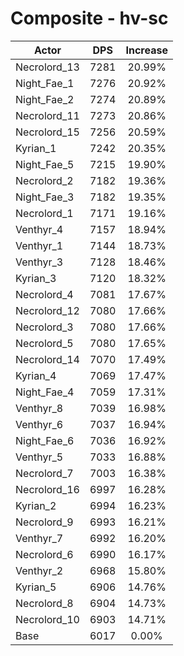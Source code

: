 # Composite - hv-sc
| Actor | DPS | Increase |
|---|:---:|:---:|
|Necrolord_13|7281|20.99%|
|Night_Fae_1|7276|20.92%|
|Night_Fae_2|7274|20.89%|
|Necrolord_11|7273|20.86%|
|Necrolord_15|7256|20.59%|
|Kyrian_1|7242|20.35%|
|Night_Fae_5|7215|19.90%|
|Necrolord_2|7182|19.36%|
|Night_Fae_3|7182|19.35%|
|Necrolord_1|7171|19.16%|
|Venthyr_4|7157|18.94%|
|Venthyr_1|7144|18.73%|
|Venthyr_3|7128|18.46%|
|Kyrian_3|7120|18.32%|
|Necrolord_4|7081|17.67%|
|Necrolord_12|7080|17.66%|
|Necrolord_3|7080|17.66%|
|Necrolord_5|7080|17.65%|
|Necrolord_14|7070|17.49%|
|Kyrian_4|7069|17.47%|
|Night_Fae_4|7059|17.31%|
|Venthyr_8|7039|16.98%|
|Venthyr_6|7037|16.94%|
|Night_Fae_6|7036|16.92%|
|Venthyr_5|7033|16.88%|
|Necrolord_7|7003|16.38%|
|Necrolord_16|6997|16.28%|
|Kyrian_2|6994|16.23%|
|Necrolord_9|6993|16.21%|
|Venthyr_7|6992|16.20%|
|Necrolord_6|6990|16.17%|
|Venthyr_2|6968|15.80%|
|Kyrian_5|6906|14.76%|
|Necrolord_8|6904|14.73%|
|Necrolord_10|6903|14.71%|
|Base|6017|0.00%|
